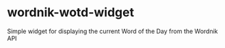 wordnik-wotd-widget
===================

Simple widget for displaying the current Word of the Day from the Wordnik API